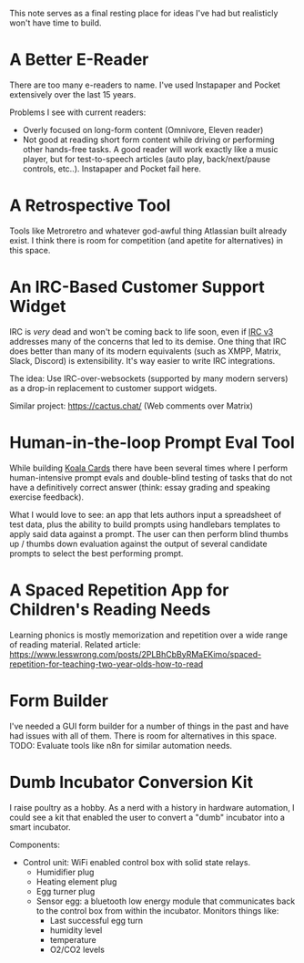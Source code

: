 This note serves as a final resting place for ideas I've had but realisticly won't have time to build.

# A Better E-Reader

There are too many e-readers to name. I've used Instapaper and Pocket extensively over the last 15 years.

Problems I see with current readers:
 - Overly focused on long-form content (Omnivore, Eleven reader)
 - Not good at reading short form content while driving or performing other hands-free tasks. A good reader will work exactly like a music player, but for test-to-speech articles (auto play, back/next/pause controls, etc..). Instapaper and Pocket fail here.

# A Retrospective Tool

Tools like Metroretro and whatever god-awful thing Atlassian built already exist. I think there is room for competition (and apetite for alternatives) in this space.

# An IRC-Based Customer Support Widget
IRC is *very* dead and won't be coming back to life soon, even if [IRC v3](https://ircv3.net/) addresses many of the concerns that led to its demise. One thing that IRC does better than many of its modern equivalents (such as XMPP, Matrix, Slack, Discord) is extensibility. It's way easier to write IRC integrations.

The idea: Use IRC-over-websockets (supported by many modern servers) as a drop-in replacement to customer support widgets.

Similar project: https://cactus.chat/ (Web comments over Matrix)

# Human-in-the-loop Prompt Eval Tool

While building [Koala Cards](https://koala.cards/) there have been several times where I perform human-intensive prompt evals and double-blind testing of tasks that do not have a definitively correct answer (think: essay grading and speaking exercise feedback).

What I would love to see: an app that lets authors input a spreadsheet of test data, plus the ability to build prompts using handlebars templates to apply said data against a prompt. The user can then perform blind thumbs up / thumbs down evaluation against the output of several candidate prompts to select the best performing prompt.

# A Spaced Repetition App for Children's Reading Needs

Learning phonics is mostly memorization and repetition over a wide range of reading material. Related article: https://www.lesswrong.com/posts/2PLBhCbByRMaEKimo/spaced-repetition-for-teaching-two-year-olds-how-to-read

# Form Builder

I've needed a GUI form builder for a number of things in the past and have had issues with all of them. There is room for alternatives in this space. TODO: Evaluate tools like n8n for similar automation needs.

# Dumb Incubator Conversion Kit

I raise poultry as a hobby. As a nerd with a history in hardware automation, I could see a kit that enabled the user to convert a "dumb" incubator into a smart incubator.

Components:

 - Control unit: WiFi enabled control box with solid state relays.
	 - Humidifier plug
	 - Heating element plug
	 - Egg turner plug
	 - Sensor egg: a bluetooth low energy module that communicates back to the control box from within the incubator. Monitors things like:
		 - Last successful egg turn
		 - humidity level
		 - temperature
		 - O2/CO2 levels
